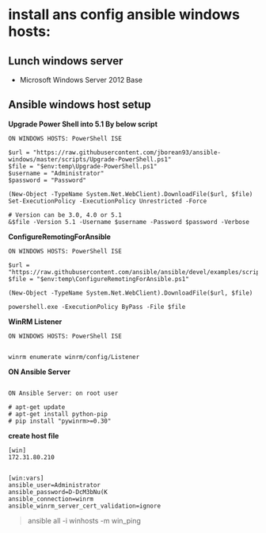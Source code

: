# install ans config ansible windows hosts:

## Lunch windows server 
  *  Microsoft Windows Server 2012 Base

## Ansible windows host setup


**Upgrade Power Shell into 5.1 By below script**
```
ON WINDOWS HOSTS: PowerShell ISE

$url = "https://raw.githubusercontent.com/jborean93/ansible-windows/master/scripts/Upgrade-PowerShell.ps1"
$file = "$env:temp\Upgrade-PowerShell.ps1"
$username = "Administrator"
$password = "Password"

(New-Object -TypeName System.Net.WebClient).DownloadFile($url, $file)
Set-ExecutionPolicy -ExecutionPolicy Unrestricted -Force

# Version can be 3.0, 4.0 or 5.1
&$file -Version 5.1 -Username $username -Password $password -Verbose

```

**ConfigureRemotingForAnsible**
```
ON WINDOWS HOSTS: PowerShell ISE

$url = "https://raw.githubusercontent.com/ansible/ansible/devel/examples/scripts/ConfigureRemotingForAnsible.ps1"
$file = "$env:temp\ConfigureRemotingForAnsible.ps1"

(New-Object -TypeName System.Net.WebClient).DownloadFile($url, $file)

powershell.exe -ExecutionPolicy ByPass -File $file

```


**WinRM Listener**
```
ON WINDOWS HOSTS: PowerShell ISE


winrm enumerate winrm/config/Listener

```
**ON Ansible Server**

```

ON Ansible Server: on root user

# apt-get update
# apt-get install python-pip
# pip install "pywinrm>=0.30"

```

**create host file**
```
[win]
172.31.80.210


[win:vars]
ansible_user=Administrator
ansible_password=D-DcM3bNu(K
ansible_connection=winrm
ansible_winrm_server_cert_validation=ignore
```

> ansible all -i winhosts -m win_ping